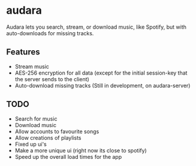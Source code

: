 # audara

Audara lets you search, stream, or download music, like Spotify, but with auto-downloads for missing tracks.

## Features
- Stream music
- AES-256 encryption for all data (except for the initial session-key that the server sends to the client)
- Auto-download missing tracks (Still in development, on audara-server)

## TODO
- Search for music
- Download music
- Allow accounts to favourite songs
- Allow creations of playlists
- Fixed up ui's
- Make a more unique ui (right now its close to spotify)
- Speed up the overall load times for the app
